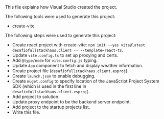 This file explains how Visual Studio created the project.

The following tools were used to generate this project:
- create-vite

The following steps were used to generate this project:
- Create react project with create-vite: `npm init --yes vite@latest desafiofullstackhaus.client -- --template=react-ts`.
- Update `vite.config.ts` to set up proxying and certs.
- Add `@type/node` for `vite.config.js` typing.
- Update `App` component to fetch and display weather information.
- Create project file (`desafiofullstackhaus.client.esproj`).
- Create `launch.json` to enable debugging.
- Create `nuget.config` to specify location of the JavaScript Project System SDK (which is used in the first line in `desafiofullstackhaus.client.esproj`).
- Add project to solution.
- Update proxy endpoint to be the backend server endpoint.
- Add project to the startup projects list.
- Write this file.
